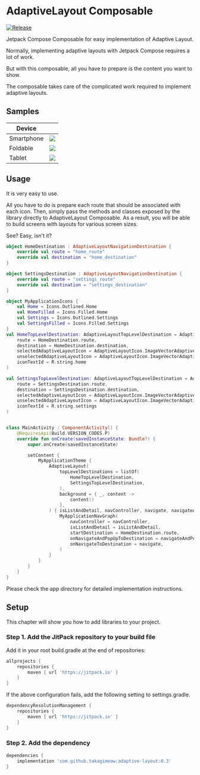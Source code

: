 # AdaptiveLayout Composable

[![Release](https://jitpack.io/v/takagimeow/adaptive-layout.svg)](https://jitpack.io/#takagimeow/adaptive-layout)

Jetpack Compose Composable for easy implementation of Adaptive Layout.

Normally, implementing adaptive layouts with Jetpack Compose requires a lot of work.

But with this composable, all you have to prepare is the content you want to show.

The composable takes care of the complicated work required to implement adaptive layouts.

## Samples

| Device | |
| --- | --- |
| Smartphone |![](https://user-images.githubusercontent.com/66447334/216823094-4e4c7b05-7ece-428f-9383-4dd28447bb96.png)|
| Foldable|![](https://user-images.githubusercontent.com/66447334/216823109-5a0bd223-d453-47fd-8637-d9ec721b697f.png)|
| Tablet |![](https://user-images.githubusercontent.com/66447334/216823121-f5b41ad2-2765-45e1-a6bc-d5f0d9d10c2c.png)|

## Usage

It is very easy to use.

All you have to do is prepare each route that should be associated with each icon.
Then, simply pass the methods and classes exposed by the library directly to AdaptiveLayout Composable.
As a result, you will be able to build screens with layouts for various screen sizes.

See? Easy, isn't it?

```kotlin
object HomeDestination : AdaptiveLayoutNavigationDestination {
    override val route = "home_route"
    override val destination = "home_destination"
}

object SettingsDestination : AdaptiveLayoutNavigationDestination {
    override val route = "settings_route"
    override val destination = "settings_destination"
}

object MyApplicationIcons {
    val Home = Icons.Outlined.Home
    val HomeFilled = Icons.Filled.Home
    val Settings = Icons.Outlined.Settings
    val SettingsFilled = Icons.Filled.Settings
}
val HomeTopLevelDestination: AdaptiveLayoutTopLevelDestination = AdaptiveLayoutTopLevelDestination(
    route = HomeDestination.route,
    destination = HomeDestination.destination,
    selectedAdaptiveLayoutIcon = AdaptiveLayoutIcon.ImageVectorAdaptiveLayoutIcon(MyApplicationIcons.HomeFilled),
    unselectedAdaptiveLayoutIcon = AdaptiveLayoutIcon.ImageVectorAdaptiveLayoutIcon(MyApplicationIcons.Home),
    iconTextId = R.string.home
)

val SettingsTopLevelDestination: AdaptiveLayoutTopLevelDestination = AdaptiveLayoutTopLevelDestination(
    route = SettingsDestination.route,
    destination = SettingsDestination.destination,
    selectedAdaptiveLayoutIcon = AdaptiveLayoutIcon.ImageVectorAdaptiveLayoutIcon(MyApplicationIcons.SettingsFilled),
    unselectedAdaptiveLayoutIcon = AdaptiveLayoutIcon.ImageVectorAdaptiveLayoutIcon(MyApplicationIcons.Settings),
    iconTextId = R.string.settings
)


class MainActivity : ComponentActivity() {
    @RequiresApi(Build.VERSION_CODES.P)
    override fun onCreate(savedInstanceState: Bundle?) {
        super.onCreate(savedInstanceState)

        setContent {
            MyApplicationTheme {
                AdaptiveLayout(
                    topLevelDestinations = listOf(
                        HomeTopLevelDestination,
                        SettingsTopLevelDestination,
                    ),
                    background = { _, content ->
                        content()
                    },
                ) { isListAndDetail, navController, navigate, navigateAndPopUp ->
                    MyApplicationNavGraph(
                        navController = navController,
                        isListAndDetail = isListAndDetail,
                        startDestination = HomeDestination.route,
                        onNavigateAndPopUpToDestination = navigateAndPopUp,
                        onNavigateToDestination = navigate,
                    )
                }
            }
        }
    }
}
```

Please check the app directory for detailed implementation instructions.

## Setup

This chapter will show you how to add libraries to your project.

### Step 1. Add the JitPack repository to your build file

Add it in your root build.gradle at the end of repositories:

```groovy
allprojects {
    repositories {
        maven { url 'https://jitpack.io' }
    }
}
```

If the above configuration fails, add the following setting to settings.gradle.

```groovy
dependencyResolutionManagement {
    repositories {
        maven { url 'https://jitpack.io' }
    }
}
```

### Step 2. Add the dependency

```groovy
dependencies {
    implementation 'com.github.takagimeow:adaptive-layout:0.3'
}
```

